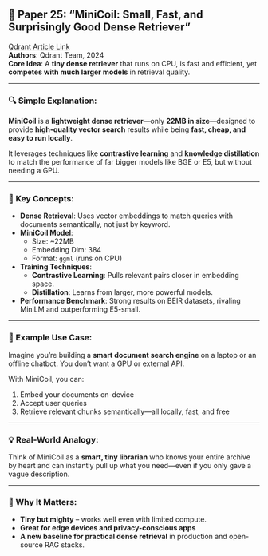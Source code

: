 
## 📄 Paper 25: **“MiniCoil: Small, Fast, and Surprisingly Good Dense Retriever”**

[Qdrant Article Link](https://qdrant.tech/articles/minicoil/)  
**Authors**: Qdrant Team, 2024  
**Core Idea**: A **tiny dense retriever** that runs on CPU, is fast and efficient, yet **competes with much larger models** in retrieval quality.

---

### 🔍 Simple Explanation:

**MiniCoil** is a **lightweight dense retriever**—only **22MB in size**—designed to provide **high-quality vector search** results while being **fast, cheap, and easy to run locally**.

It leverages techniques like **contrastive learning** and **knowledge distillation** to match the performance of far bigger models like BGE or E5, but without needing a GPU.

---

### 🧠 Key Concepts:

* **Dense Retrieval**: Uses vector embeddings to match queries with documents semantically, not just by keyword.
* **MiniCoil Model**:
  - Size: ~22MB
  - Embedding Dim: 384
  - Format: `ggml` (runs on CPU)
* **Training Techniques**:
  - **Contrastive Learning**: Pulls relevant pairs closer in embedding space.
  - **Distillation**: Learns from larger, more powerful models.
* **Performance Benchmark**: Strong results on BEIR datasets, rivaling MiniLM and outperforming E5-small.

---

### 🔁 Example Use Case:

Imagine you’re building a **smart document search engine** on a laptop or an offline chatbot. You don’t want a GPU or external API.

With MiniCoil, you can:
1. Embed your documents on-device
2. Accept user queries
3. Retrieve relevant chunks semantically—all locally, fast, and free

---

### 💡 Real-World Analogy:

Think of MiniCoil as a **smart, tiny librarian** who knows your entire archive by heart and can instantly pull up what you need—even if you only gave a vague description.

---

### 🧩 Why It Matters:

* **Tiny but mighty** – works well even with limited compute.
* **Great for edge devices and privacy-conscious apps**
* **A new baseline for practical dense retrieval** in production and open-source RAG stacks.
